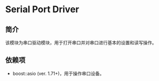 # Serial Port Driver

## 简介

该模块为串口驱动模块，用于打开串口并对串口进行基本的设置和读写操作。

## 依赖项

- boost::asio (ver. 1.71+)，用于操作串口设备。